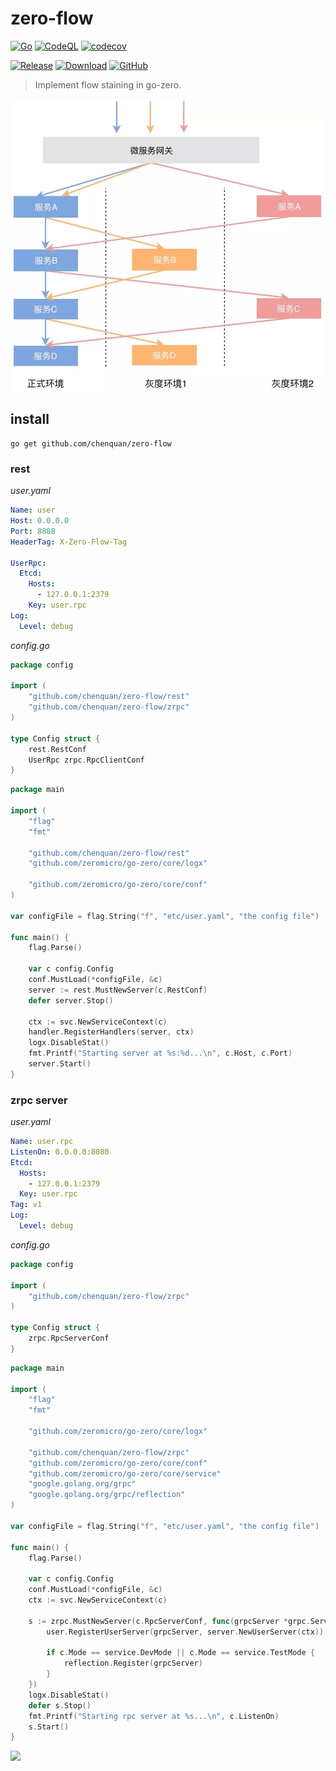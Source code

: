 # zero-flow

[![Go](https://github.com/chenquan/zero-flow/actions/workflows/go.yml/badge.svg)](https://github.com/chenquan/zero-flow/actions/workflows/go.yml)
[![CodeQL](https://github.com/chenquan/zero-flow/actions/workflows/codeql-analysis.yml/badge.svg)](https://github.com/chenquan/zero-flow/actions/workflows/codeql-analysis.yml)
[![codecov](https://codecov.io/gh/chenquan/zero-flow/branch/master/graph/badge.svg)](https://codecov.io/gh/chenquan/zero-flow)

[![Release](https://img.shields.io/github/v/release/chenquan/zero-flow.svg?style=flat-square)](https://github.com/chenquan/zero-flow)
[![Download](https://goproxy.cn/stats/github.com/chenquan/zero-flow/badges/download-count.svg)](https://github.com/chenquan/zero-flow)
[![GitHub](https://img.shields.io/github/license/chenquan/zero-flow)](LICENSE)

> Implement flow staining in go-zero.

![zero-flow.jpeg](images%2Fzero-flow.jpeg)

## install

```shell
go get github.com/chenquan/zero-flow
```

### rest

*user.yaml*

```yaml
Name: user
Host: 0.0.0.0
Port: 8888
HeaderTag: X-Zero-Flow-Tag

UserRpc:
  Etcd:
    Hosts:
      - 127.0.0.1:2379
    Key: user.rpc
Log:
  Level: debug
```

*config.go*

```go 
package config

import (
	"github.com/chenquan/zero-flow/rest"
	"github.com/chenquan/zero-flow/zrpc"
)

type Config struct {
	rest.RestConf
	UserRpc zrpc.RpcClientConf
}

```

```go
package main

import (
	"flag"
	"fmt"

	"github.com/chenquan/zero-flow/rest"
	"github.com/zeromicro/go-zero/core/logx"

	"github.com/zeromicro/go-zero/core/conf"
)

var configFile = flag.String("f", "etc/user.yaml", "the config file")

func main() {
	flag.Parse()

	var c config.Config
	conf.MustLoad(*configFile, &c)
	server := rest.MustNewServer(c.RestConf)
	defer server.Stop()

	ctx := svc.NewServiceContext(c)
	handler.RegisterHandlers(server, ctx)
	logx.DisableStat()
	fmt.Printf("Starting server at %s:%d...\n", c.Host, c.Port)
	server.Start()
}

```

### zrpc server

*user.yaml*

```yaml
Name: user.rpc
ListenOn: 0.0.0.0:8080
Etcd:
  Hosts:
    - 127.0.0.1:2379
  Key: user.rpc
Tag: v1
Log:
  Level: debug
```

*config.go*

```go
package config

import (
	"github.com/chenquan/zero-flow/zrpc"
)

type Config struct {
	zrpc.RpcServerConf
}
```

```go
package main

import (
	"flag"
	"fmt"

	"github.com/zeromicro/go-zero/core/logx"

	"github.com/chenquan/zero-flow/zrpc"
	"github.com/zeromicro/go-zero/core/conf"
	"github.com/zeromicro/go-zero/core/service"
	"google.golang.org/grpc"
	"google.golang.org/grpc/reflection"
)

var configFile = flag.String("f", "etc/user.yaml", "the config file")

func main() {
	flag.Parse()

	var c config.Config
	conf.MustLoad(*configFile, &c)
	ctx := svc.NewServiceContext(c)

	s := zrpc.MustNewServer(c.RpcServerConf, func(grpcServer *grpc.Server) {
		user.RegisterUserServer(grpcServer, server.NewUserServer(ctx))

		if c.Mode == service.DevMode || c.Mode == service.TestMode {
			reflection.Register(grpcServer)
		}
	})
	logx.DisableStat()
	defer s.Stop()
	fmt.Printf("Starting rpc server at %s...\n", c.ListenOn)
	s.Start()
}

```

<a href="https://www.buymeacoffee.com/chenquan"><img src="https://img.buymeacoffee.com/button-api/?text=Buy me a coffee&emoji=&slug=chenquan&button_colour=FFDD00&font_colour=000000&font_family=Poppins&outline_colour=000000&coffee_colour=ffffff" /></a>
